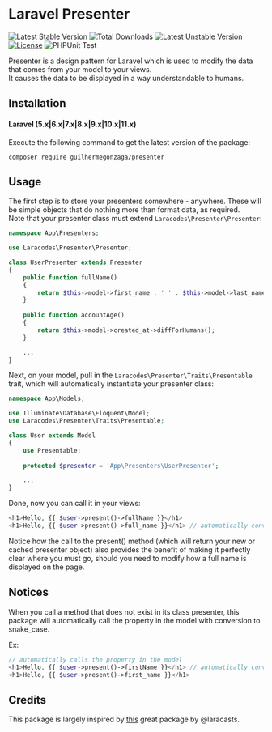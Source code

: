# Laravel Presenter

[![Latest Stable Version](https://poser.pugx.org/guilhermegonzaga/presenter/v/stable)](https://packagist.org/packages/guilhermegonzaga/presenter) [![Total Downloads](https://poser.pugx.org/guilhermegonzaga/presenter/downloads)](https://packagist.org/packages/guilhermegonzaga/presenter) [![Latest Unstable Version](https://poser.pugx.org/guilhermegonzaga/presenter/v/unstable)](https://packagist.org/packages/guilhermegonzaga/presenter) [![License](https://poser.pugx.org/guilhermegonzaga/presenter/license)](https://packagist.org/packages/guilhermegonzaga/presenter)
![PHPUnit Test](https://github.com/guilhermegonzaga/presenter/workflows/PHPUnit%20Test/badge.svg?event=push)

Presenter is a design pattern for Laravel which is used to modify the data that comes from your model to your views.
<br>
It causes the data to be displayed in a way understandable to humans.

## Installation

#### Laravel (5.x|6.x|7.x|8.x|9.x|10.x|11.x)

Execute the following command to get the latest version of the package:

```terminal
composer require guilhermegonzaga/presenter
```

## Usage

The first step is to store your presenters somewhere - anywhere. These will be simple objects that do nothing more than format data, as required.
<br>
Note that your presenter class must extend ```Laracodes\Presenter\Presenter```:

```php
namespace App\Presenters;

use Laracodes\Presenter\Presenter;

class UserPresenter extends Presenter
{
    public function fullName()
    {
        return $this->model->first_name . ' ' . $this->model->last_name;
    }
    
    public function accountAge()
    {
        return $this->model->created_at->diffForHumans();
    }

    ...
}
```

Next, on your model, pull in the ```Laracodes\Presenter\Traits\Presentable``` trait, which will automatically instantiate your presenter class:

```php
namespace App\Models;

use Illuminate\Database\Eloquent\Model;
use Laracodes\Presenter\Traits\Presentable;

class User extends Model
{
    use Presentable;
    
    protected $presenter = 'App\Presenters\UserPresenter';

    ...
}
```

Done, now you can call it in your views:

```php
<h1>Hello, {{ $user->present()->fullName }}</h1>
<h1>Hello, {{ $user->present()->full_name }}</h1> // automatically convert to camelCase
```

Notice how the call to the present() method (which will return your new or cached presenter object) also provides the benefit of making it perfectly clear where you must go, should you need to modify how a full name is displayed on the page.

## Notices

When you call a method that does not exist in its class presenter, this package will automatically call the property in the model with conversion to snake_case.

Ex:

```php
// automatically calls the property in the model
<h1>Hello, {{ $user->present()->firstName }}</h1> // automatically convert to snake_case
<h1>Hello, {{ $user->present()->first_name }}</h1>
```

## Credits

This package is largely inspired by <a href="https://github.com/laracasts/Presenter">this</a> great package by @laracasts.
